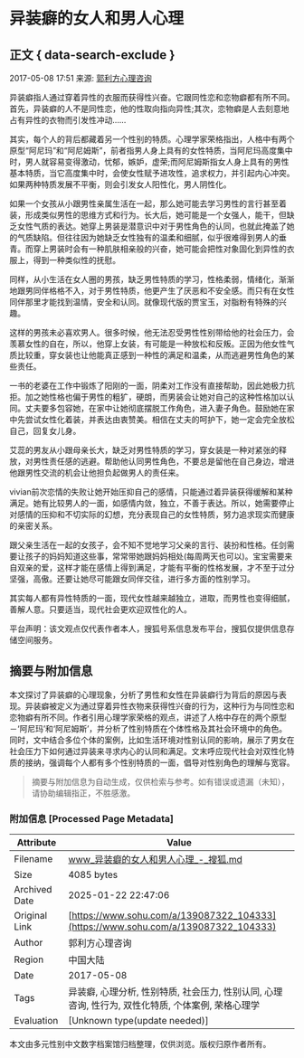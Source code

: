 # 异装癖的女人和男人心理

## 正文 { data-search-exclude }


2017-05-08 17:51 来源: [郭利方心理咨询](https://www.sohu.com/a/139087322_104333?spm=smpc.content-abroad.content.1.1737453197764XzDfvHK)

异装癖指人通过穿着异性的衣服而获得性兴奋。它跟同性恋和恋物癖都有所不同。首先，异装癖的人不是同性恋，他的性取向指向异性;其次，恋物癖是人去刻意地占有异性的衣物而引发性冲动……

其实，每个人的背后都藏着另一个性别的特质。心理学家荣格指出，人格中有两个原型“阿尼玛”和“阿尼姆斯”，前者指男人身上具有的女性特质，当阿尼玛高度集中时，男人就容易变得激动，忧郁，嫉妒，虚荣;而阿尼姆斯指女人身上具有的男性基本特质，当它高度集中时，会使女性赋予进攻性，追求权力，并引起内心冲突。如果两种特质发展不平衡，则会引发女人阳性化，男人阴性化。

如果一个女孩从小跟男性亲属生活在一起，那么她可能去学习男性的言行甚至着装，形成类似男性的思维方式和行为。长大后，她可能是一个女强人，能干，但缺乏女性气质的表达。她穿上男装是潜意识中对于男性角色的认同，也就此掩盖了她的气质缺陷。但往往因为她缺乏女性独有的温柔和细腻，似乎很难得到男人的垂青。而穿上男装时会有一种肌肤相亲般的兴奋，她可能会把性对象固化到异性的衣服上，得到一种类似性的抚慰。

同样，从小生活在女人圈的男孩，缺乏男性特质的学习，性格柔弱，情绪化，渐渐地跟男同伴格格不入，对于男性特质，他更产生了厌恶和不安全感。而只有在女性同伴那里才能找到温情，安全和认同。就像现代版的贾宝玉，对脂粉有特殊的兴趣。

这样的男孩未必喜欢男人。很多时候，他无法忍受男性性别带给他的社会压力，会羡慕女性的自在，所以，他穿上女装，有可能是一种放松和反叛。正因为他女性气质比较重，穿女装也让他能真正感到一种性的满足和温柔，从而逃避男性角色的某些责任。

一书的老婆在工作中锻炼了阳刚的一面，阴柔对工作没有直接帮助，因此她极力抗拒。加之她性格也偏于男性的粗犷，硬朗，而男装会让她对自己的这种性格加以认同。丈夫要多包容她，在家中让她彻底摆脱工作角色，进入妻子角色。鼓励她在家中先尝试女性化着装，并表达由衷赞美。相信在丈夫的呵护下，她一定会完全放松自己，回复女儿身。

艾蕊的男友从小跟母亲长大，缺乏对男性特质的学习，穿女装是一种对紧张的释放，对男性责任感的逃避。帮助他认同男性角色，不要总是留他在自己身边，增进他跟男性交流的机会让他担负起做男人的责任来。

vivian前次恋情的失败让她开始压抑自己的感情，只能通过着异装获得缓解和某种满足。她有比较男人的一面，如感情内敛，独立，不善于表达。所以，她需要停止对感情的压抑和不切实际的幻想，充分表现自己的女性特质，努力追求现实而健康的亲密关系。

跟父亲生活在一起的女孩子，会不知不觉地学习父亲的言行、装扮和性格。任剑需要让孩子的妈妈知道这些事，常常带她跟妈妈相处(每周两天也可以)。宝宝需要来自双亲的爱，这样才能在感情上得到满足，才能有平衡的性格发展，才不至于过分坚强，高傲。还要让她尽可能跟女同伴交往，进行多方面的性别学习。

其实每人都有异性特质的一面，现代女性越来越独立，进取，而男性也变得细腻，善解人意。只要适当，现代社会更欢迎双性化的人。

平台声明：该文观点仅代表作者本人，搜狐号系信息发布平台，搜狐仅提供信息存储空间服务。
<!-- tcd_original_link https://www.sohu.com/a/139087322_104333 -->


## 摘要与附加信息

<!-- tcd_abstract -->
本文探讨了异装癖的心理现象，分析了男性和女性在异装癖行为背后的原因与表现。异装癖被定义为通过穿着异性衣物来获得性兴奋的行为，这种行为与同性恋和恋物癖有所不同。作者引用心理学家荣格的观点，讲述了人格中存在的两个原型－‘阿尼玛’和‘阿尼姆斯’，并分析了性别特质在个体性格及其社会环境中的角色。同时，文中结合多位个体的案例，比如生活环境对性别认同的影响，展示了男女在社会压力下如何通过异装来寻求内心的认同和满足。文末呼应现代社会对双性化特质的接纳，强调每个人都有多个性别特质的一面，倡导对性别角色的理解与宽容。
<!-- tcd_abstract_end -->

> 摘要与附加信息为自动生成，仅供检索与参考。如有错误或遗漏（未知），请协助编辑指正，不胜感激。

### 附加信息 [Processed Page Metadata]

| Attribute       | Value                                  |
|-----------------|----------------------------------------|
| Filename        | www_异装癖的女人和男人心理_-_搜狐.md                             |
| Size            | 4085 bytes                           |
| Archived Date   | 2025-01-22 22:47:06                             |
| Original Link   | [https://www.sohu.com/a/139087322_104333](https://www.sohu.com/a/139087322_104333)                       |
| Author          | 郭利方心理咨询                               |
| Region          | 中国大陆                               |
| Date            | 2017-05-08                                 |
| Tags            | 异装癖, 心理分析, 性别特质, 社会压力, 性别认同, 心理咨询, 性行为, 双性化特质, 个体案例, 荣格心理学                                 |
| Evaluation            | [Unknown type(update needed)]                                 |
<!-- tcd_table_end -->

本文由多元性别中文数字档案馆归档整理，仅供浏览。版权归原作者所有。
